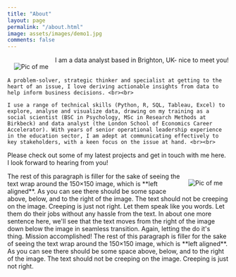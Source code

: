```yaml
---
title: "About"
layout: page
permalink: "/about.html"
image: assets/images/demo1.jpg
comments: false
---
```

<!--Image container start-->
<div class="box">
  <img src="{{ site.url }}{{ site.baseurl }}/assets/images/selfie3.jpg" alt="Pic of me" style="float: left; margin: 15px;">
</div>
<!--Image container end-->

<div>
  <p> I am a data analyst based in Brighton, UK- nice to meet you! <br><br>
    
    A problem-solver, strategic thinker and specialist at getting to the heart of an issue, I love deriving actionable insights from data to help inform business decisions. <br><br>

    I use a range of technical skills (Python, R, SQL, Tableau, Excel) to explore, analyse and visualize data, drawing on my training as a social scientist (BSC in Psychology, MSc in Research Methods at Birkbeck) and data analyst (the London School of Economics Career Accelerator). With years of senior operational leadership experience in the education sector, I am adept at communicating effectively to key stakeholders, with a keen focus on the issue at hand. <br><br>
    
   Please check out some of my latest projects and get in touch with me here. I look forward to hearing from you!



  
 </p>
</div>



<!--Image container start-->
<div class="box">
  <img src="{{ site.url }}{{ site.baseurl }}/assets/images/selfie3.jpg" alt="Pic of me" style="float: right; margin: 15px;">
</div>
<!--Image container end-->
    

<div>
  <p> The rest of this paragraph is filler for the sake of seeing the text wrap around the 150×150 image, which is **left aligned**. As you can see there should be some space above, below, and to the right of the image. The text should not be creeping on the image. Creeping is just not right. Let them speak like you words. Let them do their jobs without any hassle from the text. In about one more sentence here, we'll see that the text moves from the right of the image down below the image in seamless transition. Again, letting the do it's thing. Mission accomplished! The rest of this paragraph is filler for the sake of seeing the text wrap around the 150×150 image, which is **left aligned**. As you can see there should be some space above, below, and to the right of the image. The text should not be creeping on the image. Creeping is just not right. </p>
</div>



<div class="icon-block mt-3 d-flex justify-content-between">  
<div>
<a target="_blank" href="{{ author[1].twitter }}"><i class="fab fa-twitter text-muted" aria-hidden="true"></i></a>  &nbsp;
<a target="_blank" href="{{ author[1].site }}"><i class="fa fa-globe text-muted" aria-hidden="true"></i></a> &nbsp;
</div>
